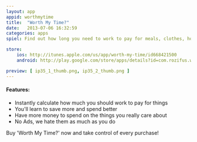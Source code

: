 ```yaml
---
layout: app
appid: worthmytime
title:  "Worth My Time?"
date:   2013-07-06 16:32:59
categories: apps
spiel: Find out how long you need to work to pay for meals, clothes, holidays, anything! <br /> Become the zen-master of all your spending.

store:
    ios: http://itunes.apple.com/us/app/worth-my-time/id668421500
    android: http://play.google.com/store/apps/details?id=com.rozifus.worthmytime

preview: [ ip35_1_thumb.png, ip35_2_thumb.png ]
---
```


#### Features:
- Instantly calculate how much you should work to pay for things
- You'll learn to save more and spend better
- Have more money to spend on the things you really care about
- No Ads, we hate them as much as you do

Buy 'Worth My Time?' now and take control of every purchase!
